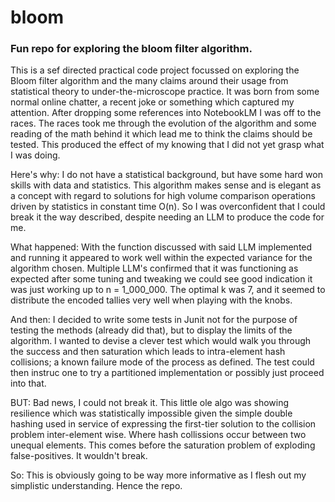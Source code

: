 # bloom
### Fun repo for exploring the bloom filter algorithm.

This is a sef directed practical code project focussed on exploring the Bloom filter algorithm and the many claims around their usage from statistical theory to under-the-microscope practice. It was born from some normal online chatter, a recent joke or something which captured my attention. After dropping some references into NotebookLM I was off to the races. The races took me through the evolution of the algorithm and some reading of the math behind it which lead me to think the claims should be tested. This produced the effect of my knowing that I did not yet grasp what I was doing.

Here's why: I do not have a statistical background, but have some hard won skills with data and statistics. This algorithm makes sense and is elegant as a concept with regard to solutions for high volume comparison operations driven by statistics in constant time O(n). So I was overconfident that I could break it the way described, despite needing an LLM to produce the code for me.

What happened:
With the function discussed with said LLM implemented and running it appeared to work well within the expected variance for the algorithm chosen. Multiple LLM's confirmed that it was functioning as expected after some tuning and tweaking we could see good indication it was just working up to n = 1_000_000. The optimal k was 7, and it seemed to distribute the encoded tallies very well when playing with the knobs.

And then:
I decided to write some tests in Junit not for the purpose of testing the methods (already did that), but to display the limits of the algorithm. I wanted to devise a clever test which would walk you through the success and then saturation which leads to intra-element hash collisions; a known failure mode of the process as defined. The test could then instruc one to try a partitioned implementation or possibly just proceed into that.

BUT:
Bad news, I could not break it. This little ole algo was showing resilience which was statistically impossible given the simple double hashing used in service of expressing the first-tier solution to the collision problem inter-element wise. Where hash collissions occur between two unequal elements. This comes before the saturation problem of exploding false-positives. It wouldn't break.

So:
This is obviously going to be way more informative as I flesh out my simplistic understanding. Hence the repo.
